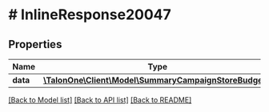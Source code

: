 # # InlineResponse20047

## Properties

Name | Type | Description | Notes
------------ | ------------- | ------------- | -------------
**data** | [**\TalonOne\Client\Model\SummaryCampaignStoreBudget[]**](SummaryCampaignStoreBudget.md) |  | [optional] 

[[Back to Model list]](../../README.md#documentation-for-models) [[Back to API list]](../../README.md#documentation-for-api-endpoints) [[Back to README]](../../README.md)


